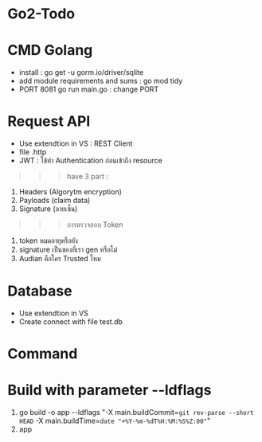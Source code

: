 # Go2-Todo

# CMD Golang
- install : go get -u gorm.io/driver/sqlite
- add module requirements and sums : go mod tidy
- PORT 8081 go run main.go : change PORT



# Request API
- Use extendtion in VS : REST Client
- file .http
- JWT : ใช้ทำ Authentication ก่อนเข้าถึง resource
>>> have 3 part : 
1. Headers (Algorytm encryption) 
2. Payloads (claim data) 
3. Signature (ลายเซ็น)
>>> การตรวจสอบ Token
1. token หมดอายุหรือยัง
2. signature เป็นของที่เรา gen หรือไม่
3. Audian คือใคร Trusted ไหม

# Database
- Use extendtion in VS
- Create connect with file test.db


# Command
# Build with parameter --ldflags
1. go build -o app --ldflags "-X main.buildCommit=`git rev-parse --short HEAD` -X main.buildTime=`date "+%Y-%m-%dT%H:%M:%S%Z:00"`"
2. app
